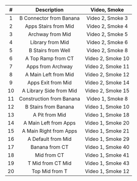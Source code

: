 |   #   |        Description       |     Video, Smoke     |
| :---: |          :---:           |        :---:         |
|   1   | B Connector from Banana  | Video 2, Smoke 3     |
|   2   | Apps Stairs from Mid     | Video 2, Smoke 4     |
|   3   | Archway from Mid         | Video 2, Smoke 5     |
|   4   | Library from Mid         | Video 2, Smoke 6     |
|   5   | B Stairs from Well       | Video 2, Smoke 8     |
|   6   | A Top Ramp from CT       | Video 2, Smoke 10    |
|   7   | Apps from Archway        | Video 2, Smoke 11    |
|   8   | A Main Left from Mid     | Video 2, Smoke 12    |
|   9   | Apps Exit from Mid       | Video 2, Smoke 14    |
|  10   | A Library Side from Mid  | Video 2, Smoke 15    |
|  11   | Construction from Banana | Video 1, Smoke 8     |
|  12   | B Stairs from Banana     | Video 1, Smoke 10    |
|  13   | A Pit from Mid           | Video 1, Smoke 18    |
|  14   | A Main Left from Apps    | Video 1, Smoke 20    |
|  15   | A Main Right from Apps   | Video 1, Smoke 21    |
|  16   | A Default from Mid       | Video 1, Smoke 29    |
|  17   | Banana from CT           | Video 1, Smoke 40    |
|  18   | Mid from CT              | Video 1, Smoke 41    |
|  19   | T Mid from CT Mid        | Video 1, Smoke 43    |
|  20   | Top Mid from T           | Video 1, Smoke 12    |